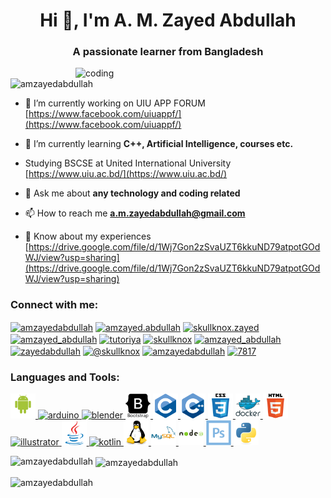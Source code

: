 <h1 align="center">Hi 👋, I'm A. M. Zayed Abdullah</h1>
<h3 align="center">A passionate learner from Bangladesh</h3>

<img align="right" alt="coding" width="400" src="https://media1.giphy.com/media/v1.Y2lkPTc5MGI3NjExMThrdTdpbDB4M2w5bzhqNmd4aGZ2eTZoZXJmYXkzdW9leWtpdW1ibiZlcD12MV9naWZzX3NlYXJjaCZjdD1n/qgQUggAC3Pfv687qPC/giphy.gif">

<p align="left"> <img src="https://komarev.com/ghpvc/?username=amzayedabdullah&label=Profile%20views&color=0e75b6&style=flat" alt="amzayedabdullah" /> </p>

- 🔭 I’m currently working on UIU APP FORUM [https://www.facebook.com/uiuappf/](https://www.facebook.com/uiuappf/)

- 🌱 I’m currently learning **C++, Artificial Intelligence, courses etc.**

- Studying BSCSE at United International University [https://www.uiu.ac.bd/](https://www.uiu.ac.bd/)

- 💬 Ask me about **any technology and coding related**

- 📫 How to reach me **a.m.zayedabdullah@gmail.com**

- 📄 Know about my experiences [https://drive.google.com/file/d/1Wj7Gon2zSvaUZT6kkuND79atpotGOdWJ/view?usp=sharing](https://drive.google.com/file/d/1Wj7Gon2zSvaUZT6kkuND79atpotGOdWJ/view?usp=sharing)

<h3 align="left">Connect with me:</h3>
<p align="left">
<a href="https://linkedin.com/in/amzayedabdullah" target="blank"><img align="center" src="https://raw.githubusercontent.com/rahuldkjain/github-profile-readme-generator/master/src/images/icons/Social/linked-in-alt.svg" alt="amzayedabdullah" height="30" width="40" /></a>
<a href="https://fb.com/amzayed.abdullah" target="blank"><img align="center" src="https://raw.githubusercontent.com/rahuldkjain/github-profile-readme-generator/master/src/images/icons/Social/facebook.svg" alt="amzayed.abdullah" height="30" width="40" /></a>
<a href="https://instagram.com/skullknox.zayed" target="blank"><img align="center" src="https://raw.githubusercontent.com/rahuldkjain/github-profile-readme-generator/master/src/images/icons/Social/instagram.svg" alt="skullknox.zayed" height="30" width="40" /></a>
<a href="https://www.behance.net/amzayed_abdullah" target="blank"><img align="center" src="https://raw.githubusercontent.com/rahuldkjain/github-profile-readme-generator/master/src/images/icons/Social/behance.svg" alt="amzayed_abdullah" height="30" width="40" /></a>
<a href="https://www.youtube.com/c/tutoriya" target="blank"><img align="center" src="https://raw.githubusercontent.com/rahuldkjain/github-profile-readme-generator/master/src/images/icons/Social/youtube.svg" alt="tutoriya" height="30" width="40" /></a>
<a href="https://www.codechef.com/users/skullknox" target="blank"><img align="center" src="https://cdn.jsdelivr.net/npm/simple-icons@3.1.0/icons/codechef.svg" alt="skullknox" height="30" width="40" /></a>
<a href="https://www.hackerrank.com/amzayed_abdullah" target="blank"><img align="center" src="https://raw.githubusercontent.com/rahuldkjain/github-profile-readme-generator/master/src/images/icons/Social/hackerrank.svg" alt="amzayed_abdullah" height="30" width="40" /></a>
<a href="https://codeforces.com/profile/zayedabdullah" target="blank"><img align="center" src="https://raw.githubusercontent.com/rahuldkjain/github-profile-readme-generator/master/src/images/icons/Social/codeforces.svg" alt="zayedabdullah" height="30" width="40" /></a>
<a href="https://www.hackerearth.com/@skullknox" target="blank"><img align="center" src="https://raw.githubusercontent.com/rahuldkjain/github-profile-readme-generator/master/src/images/icons/Social/hackerearth.svg" alt="@skullknox" height="30" width="40" /></a>
<a href="https://auth.geeksforgeeks.org/user/amzayedabdullah" target="blank"><img align="center" src="https://raw.githubusercontent.com/rahuldkjain/github-profile-readme-generator/master/src/images/icons/Social/geeks-for-geeks.svg" alt="amzayedabdullah" height="30" width="40" /></a>
<a href="https://discord.gg/7817" target="blank"><img align="center" src="https://raw.githubusercontent.com/rahuldkjain/github-profile-readme-generator/master/src/images/icons/Social/discord.svg" alt="7817" height="30" width="40" /></a>
</p>

<h3 align="left">Languages and Tools:</h3>
<p align="left"> <a href="https://developer.android.com" target="_blank" rel="noreferrer"> <img src="https://raw.githubusercontent.com/devicons/devicon/master/icons/android/android-original-wordmark.svg" alt="android" width="40" height="40"/> </a> <a href="https://www.arduino.cc/" target="_blank" rel="noreferrer"> <img src="https://cdn.worldvectorlogo.com/logos/arduino-1.svg" alt="arduino" width="40" height="40"/> </a> <a href="https://www.blender.org/" target="_blank" rel="noreferrer"> <img src="https://download.blender.org/branding/community/blender_community_badge_white.svg" alt="blender" width="40" height="40"/> </a> <a href="https://getbootstrap.com" target="_blank" rel="noreferrer"> <img src="https://raw.githubusercontent.com/devicons/devicon/master/icons/bootstrap/bootstrap-plain-wordmark.svg" alt="bootstrap" width="40" height="40"/> </a> <a href="https://www.cprogramming.com/" target="_blank" rel="noreferrer"> <img src="https://raw.githubusercontent.com/devicons/devicon/master/icons/c/c-original.svg" alt="c" width="40" height="40"/> </a> <a href="https://www.w3schools.com/cpp/" target="_blank" rel="noreferrer"> <img src="https://raw.githubusercontent.com/devicons/devicon/master/icons/cplusplus/cplusplus-original.svg" alt="cplusplus" width="40" height="40"/> </a> <a href="https://www.w3schools.com/css/" target="_blank" rel="noreferrer"> <img src="https://raw.githubusercontent.com/devicons/devicon/master/icons/css3/css3-original-wordmark.svg" alt="css3" width="40" height="40"/> </a> <a href="https://www.docker.com/" target="_blank" rel="noreferrer"> <img src="https://raw.githubusercontent.com/devicons/devicon/master/icons/docker/docker-original-wordmark.svg" alt="docker" width="40" height="40"/> </a> <a href="https://www.w3.org/html/" target="_blank" rel="noreferrer"> <img src="https://raw.githubusercontent.com/devicons/devicon/master/icons/html5/html5-original-wordmark.svg" alt="html5" width="40" height="40"/> </a> <a href="https://www.adobe.com/in/products/illustrator.html" target="_blank" rel="noreferrer"> <img src="https://www.vectorlogo.zone/logos/adobe_illustrator/adobe_illustrator-icon.svg" alt="illustrator" width="40" height="40"/> </a> <a href="https://www.java.com" target="_blank" rel="noreferrer"> <img src="https://raw.githubusercontent.com/devicons/devicon/master/icons/java/java-original.svg" alt="java" width="40" height="40"/> </a> <a href="https://kotlinlang.org" target="_blank" rel="noreferrer"> <img src="https://www.vectorlogo.zone/logos/kotlinlang/kotlinlang-icon.svg" alt="kotlin" width="40" height="40"/> </a> <a href="https://www.linux.org/" target="_blank" rel="noreferrer"> <img src="https://raw.githubusercontent.com/devicons/devicon/master/icons/linux/linux-original.svg" alt="linux" width="40" height="40"/> </a> <a href="https://www.mysql.com/" target="_blank" rel="noreferrer"> <img src="https://raw.githubusercontent.com/devicons/devicon/master/icons/mysql/mysql-original-wordmark.svg" alt="mysql" width="40" height="40"/> </a> <a href="https://nodejs.org" target="_blank" rel="noreferrer"> <img src="https://raw.githubusercontent.com/devicons/devicon/master/icons/nodejs/nodejs-original-wordmark.svg" alt="nodejs" width="40" height="40"/> </a> <a href="https://www.photoshop.com/en" target="_blank" rel="noreferrer"> <img src="https://raw.githubusercontent.com/devicons/devicon/master/icons/photoshop/photoshop-line.svg" alt="photoshop" width="40" height="40"/> </a> <a href="https://www.python.org" target="_blank" rel="noreferrer"> <img src="https://raw.githubusercontent.com/devicons/devicon/master/icons/python/python-original.svg" alt="python" width="40" height="40"/> </a> </p>

<p><img align="left" src="https://github-readme-stats.vercel.app/api/top-langs?username=amzayedabdullah&show_icons=true&locale=en&layout=compact" alt="amzayedabdullah" /></p>

<p>&nbsp;<img align="center" src="https://github-readme-stats.vercel.app/api?username=amzayedabdullah&show_icons=true&locale=en" alt="amzayedabdullah" /></p>

<p><img align="center" src="https://github-readme-streak-stats.herokuapp.com/?user=amzayedabdullah&" alt="amzayedabdullah" /></p>

